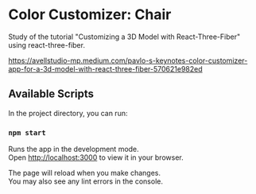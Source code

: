 # Color Customizer: Chair

Study of the tutorial "Customizing a 3D Model with React-Three-Fiber" using react-three-fiber.

https://avellstudio-mp.medium.com/pavlo-s-keynotes-color-customizer-app-for-a-3d-model-with-react-three-fiber-570621e982ed




## Available Scripts

In the project directory, you can run:

### `npm start`

Runs the app in the development mode.\
Open [http://localhost:3000](http://localhost:3000) to view it in your browser.

The page will reload when you make changes.\
You may also see any lint errors in the console.




